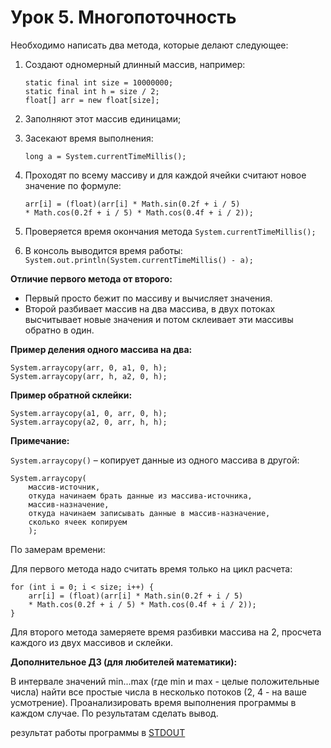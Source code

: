 # Урок 5. Многопоточность
Необходимо написать два метода, которые делают следующее:
1) Создают одномерный длинный массив, например: 
    ```
    static final int size = 10000000;
    static final int h = size / 2;
    float[] arr = new float[size];
    ```
2) Заполняют этот массив единицами;
3) Засекают время выполнения:

    `long a = System.currentTimeMillis();`
4) Проходят по всему массиву и для каждой ячейки считают новое значение по формуле:
    ```
    arr[i] = (float)(arr[i] * Math.sin(0.2f + i / 5) 
    * Math.cos(0.2f + i / 5) * Math.cos(0.4f + i / 2));
    ```
5) Проверяется время окончания метода `System.currentTimeMillis();`
6) В консоль выводится время работы: `System.out.println(System.currentTimeMillis() - a);`

**Отличие первого метода от второго:**

* Первый просто бежит по массиву и вычисляет значения.
* Второй разбивает массив на два массива, в двух потоках высчитывает новые значения и потом склеивает эти массивы обратно в один.

**Пример деления одного массива на два:**
```
System.arraycopy(arr, 0, a1, 0, h);
System.arraycopy(arr, h, a2, 0, h);
```
**Пример обратной склейки:**
```
System.arraycopy(a1, 0, arr, 0, h);
System.arraycopy(a2, 0, arr, h, h);
```
**Примечание:**

`System.arraycopy()` – копирует данные из одного массива в другой:
```
System.arraycopy(
    массив-источник,
    откуда начинаем брать данные из массива-источника,
    массив-назначение,
    откуда начинаем записывать данные в массив-назначение,
    сколько ячеек копируем
    );
```
По замерам времени:

Для первого метода надо считать время только на цикл расчета:
```
for (int i = 0; i < size; i++) {
    arr[i] = (float)(arr[i] * Math.sin(0.2f + i / 5)
    * Math.cos(0.2f + i / 5) * Math.cos(0.4f + i / 2));
}
```
Для второго метода замеряете время разбивки массива на 2, просчета каждого из двух массивов и склейки.

**Дополнительное ДЗ (для любителей математики):**

В интервале значений min...max (где min и max - целые положительные числа)
найти все простые числа в несколько потоков (2, 4 - на ваше усмотрение).
Проанализировать время выполнения программы в каждом случае.
По результатам сделать вывод.

результат работы программы в [STDOUT](STDOUT.md)

